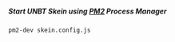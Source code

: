 ##### Start UNBT Skein using [PM2](https://pm2.io/docs/runtime/guide/process-management/) Process Manager
```bash
pm2-dev skein.config.js
```

